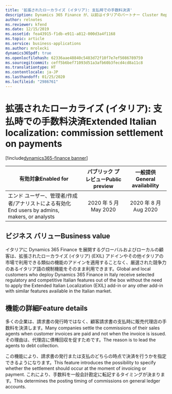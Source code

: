 ```yaml
---
title: '拡張されたローカライズ (イタリア): 支払時での手数料決済'
description: Dynamics 365 Finance が、以前はイタリアのパートナー Cluster Reply によって提供された、拡張されたローカライズ (イタリア) (EXIL) アドインでのみ利用可能であった、イタリア語固有の機能セットが利用できるように拡張されました。
author: relnotes
ms.reviewer: kfend
ms.date: 12/15/2019
ms.assetid: fea43915-f1db-e911-a812-000d3a4f1168
ms.topic: article
ms.service: business-applications
ms.author: mrolecki
dynamics365pdf: true
ms.openlocfilehash: 62336aae48840c5483d72f10f7e7ef5086789759
ms.sourcegitcommit: ceff5b6bef71093d51a3afb60b3fecd4cd8a11c8
ms.translationtype: HT
ms.contentlocale: ja-JP
ms.lasthandoff: 01/25/2020
ms.locfileid: "2986761"
---
```

# <a name="extended-italian-localization-commission-settlement-on-payments"></a><span data-ttu-id="39ea0-103">拡張されたローカライズ (イタリア): 支払時での手数料決済</span><span class="sxs-lookup"><span data-stu-id="39ea0-103">Extended Italian localization: commission settlement on payments</span></span>
[!include[dynamics365-finance banner](../includes/dynamics365-finance.md)]

| <span data-ttu-id="39ea0-104">有効対象</span><span class="sxs-lookup"><span data-stu-id="39ea0-104">Enabled for</span></span>    |  <span data-ttu-id="39ea0-105">パブリック プレビュー</span><span class="sxs-lookup"><span data-stu-id="39ea0-105">Public preview</span></span> | <span data-ttu-id="39ea0-106">一般提供</span><span class="sxs-lookup"><span data-stu-id="39ea0-106">General availability</span></span> | 
| ---------- | :----------: |:----------: |
|<span data-ttu-id="39ea0-107">エンド ユーザー、管理者/作成者/アナリストによる有効化</span><span class="sxs-lookup"><span data-stu-id="39ea0-107">End users by admins, makers, or analysts</span></span>|<span data-ttu-id="39ea0-108">2020 年 5 月</span><span class="sxs-lookup"><span data-stu-id="39ea0-108">May 2020</span></span>| <span data-ttu-id="39ea0-109">2020 年 8 月</span><span class="sxs-lookup"><span data-stu-id="39ea0-109">Aug 2020</span></span>|


## <a name="business-value"></a><span data-ttu-id="39ea0-110">ビジネス バリュー</span><span class="sxs-lookup"><span data-stu-id="39ea0-110">Business value</span></span>
<!-- bv start -->
<span data-ttu-id="39ea0-111">イタリアに Dynamics 365 Finance を展開するグローバルおよびローカルの顧客は、拡張されたローカライズ (イタリア) (EXIL) アドインやその他イタリアの市場で利用できる類似の機能のアドインを適用することなく、厳選された競争力のあるイタリア語の規制機能をそのまま利用できます。</span><span class="sxs-lookup"><span data-stu-id="39ea0-111">Global and local customers who deploy Dynamics 365 Finance in Italy receive selected regulatory and competitive Italian features out of the box without the need to apply the Extended Italian Localization (EXIL) add-in or any other add-in with similar features available in the Italian market.</span></span>
<!-- bv end -->



## <a name="feature-details"></a><span data-ttu-id="39ea0-112">機能の詳細</span><span class="sxs-lookup"><span data-stu-id="39ea0-112">Feature details</span></span>
<!--feature detail start -->
<span data-ttu-id="39ea0-113">多くの企業は、請求書の発行時ではなく、顧客請求書の支払時に販売代理店の手数料を決済します。</span><span class="sxs-lookup"><span data-stu-id="39ea0-113">Many companies settle the commissions of their sales agents when customer invoices are paid and not when the invoice is issued.</span></span> <span data-ttu-id="39ea0-114">その理由は、代理店に債権回収を促すためです。</span><span class="sxs-lookup"><span data-stu-id="39ea0-114">The reason is to lead the agents to debt collection.</span></span>

<span data-ttu-id="39ea0-115">この機能により、請求書の発行または支払のどちらの時点で決済を行うかを指定できるようになります。</span><span class="sxs-lookup"><span data-stu-id="39ea0-115">This feature introduces the possibility to specify whether the settlement should occur at the moment of invoicing or payment.</span></span> <span data-ttu-id="39ea0-116">これにより、手数料を一般会計勘定に転記するタイミングが決まります。</span><span class="sxs-lookup"><span data-stu-id="39ea0-116">This determines the posting timing of commissions on general ledger accounts.</span></span>

<!--feature detail end -->









